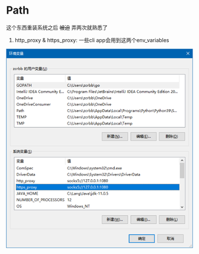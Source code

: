 # Path

这个东西重装系统之后 ~~被迫~~ 弄两次就熟悉了



1. http_proxy & https_proxy: 一些cli app会用到这两个env_variables

![path_config](image/path_config.png)